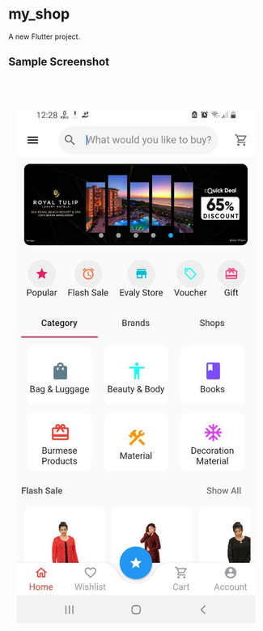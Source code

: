 # my_shop

A new Flutter project.

## Sample Screenshot

<h1 align="center">
  <br>
  <a><img src="https://raw.githubusercontent.com/lioTauhid/my-shop/main/Screenshot.jpg"></a>
  <br>
  <br>
</h1>

